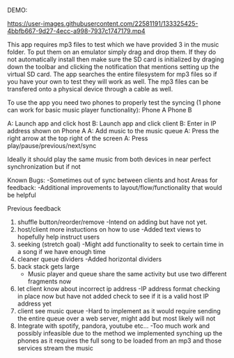 DEMO:


https://user-images.githubusercontent.com/22581191/133325425-4bbfb667-9d27-4ecc-a998-7937c1747179.mp4



This app requires mp3 files to test which we have provided 3 in the music folder. To put them on an emulator simply drag and drop them. If they do not automatically install then make sure the SD card is initialized by draging down the toolbar and clicking the notification that mentions setting up the virtual SD card. The app searches the entire filesystem for mp3 files so if you have your own to test they will work as well. The mp3 files can be transfered onto a physical device through a cable as well.

To use the app you need two phones to properly test the syncing (1 phone can work for basic music player functionality):
Phone A
Phone B

A: Launch app and click host
B: Launch app and click client
B: Enter in IP address shown on Phone A
A: Add music to the music queue
A: Press the right arrow at the top right of the screen
A: Press play/pause/previous/next/sync

Ideally it should play the same music from both devices in near perfect synchronization but if not 

Known Bugs: 
	-Sometimes out of sync between clients and host
Areas for feedback: 
	-Additional improvements to layout/flow/functionality that would be helpful

Previous feedback
1. shuffle button/reorder/remove
	-Intend on adding but have not yet.
2. host/client more instuctions on how to use
	-Added text views to hopefully help instruct users
3. seeking (stretch goal)
	-Might add functionality to seek to certain time in a song if we have enough time
4. cleaner queue dividers
	-Added horizontal dividers
5. back stack gets large 
	- Music player and queue share the same activity but use two different fragments now
6. let client know about incorrect ip address
	-IP address format checking in place now but have not added check to see if it is a valid host IP address yet 
7. client see music queue
	-Hard to implement as it would require sending the entire queue over a web server, might add but most likely will not
8. Integrate with spotify, pandora, youtube etc...
	-Too much work and possibly infeasible due to the method we implemented synching up the phones as it requires the full song to be loaded from an mp3
	 and those services stream the music
